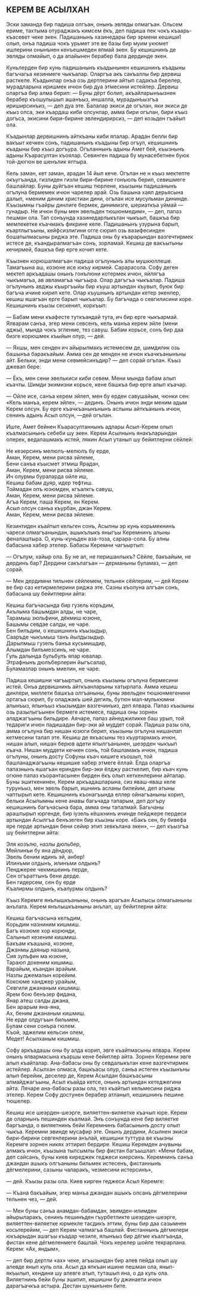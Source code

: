 ## КЕРЕМ ВЕ АСЫЛХАН

Эски заманда бир падиша олгъан, онынъ эвляды олмагъан. Ольсем ериме, тахтыма отураджакъ кимсем ёкъ, деп падиша пек чокъ къаарь-къасевет чеке экен. Падишанынъ хазинедары бир эрмени кешиши1 олып, онъа падиша чокъ урьмет эте ве базы бир муим укюмет ишлерини онынънен кенъешмеден япмай экен. Бу кешишнинъ де эвляды олмайып, о да апайынен берабер бала дердинде экен.

Куньлерден бир кунь падишанынъ къадынынен кешишнинъ къадыны багъчагьа кезинмеге чыкъалар. Оларгъа акъ сакъаллы бир дервиш расткеле. Къадынлар онъа озь дертлерини айтып садакъа берелер, мурадларына иришмек ичюн бир дуа этмесини истейлер. Дервиш оларгъа бир алма берип: — Буны дёрт болип, акъайларынъызнен берабер къошулышып ашанъыз, иншалла, мурадынъызгъа ириширсинъиз, — деп дуа эте. Балалар экиси де огълан, яки экиси де къыз олса, эки къардаш киби олсунлар, амма бири огълан, бири къыз догъса, экисини бири-бирине эвлендирирсиз, — деп козьден гъайып ола.

Къадынлар дервишнинъ айткъаны киби япалар. Арадан белли бир вакъыт кечкен сонъ, падишанынъ къадыны бир огъул, кешишнинъ къадыны бир къыз догъура. Огъланнынъ адыны Амет бей, къызнынъ адыны Къарасултан къоялар. Севинген падиша бу мунасебетнен буюк той-дюгюн ве шенълик яптыра.

Кель заман, кет заман, арадан 14 йыл кече. Огълан не н къыз мектепте окъугъанда, гизлиден гизли бири-бирине гонъюль берип, севишмеге башлайлар. Буны дуйгъан кешиш тюрлене, къызыны падишанынъ огълуна бермемек ичюн чарелер арай. Озь башына хаял дерьясына далып, «меним диним христиан дини, огълан исе мусульман дининде. Къызымны гъайры динлиге бермек, динимизге, шериаткъа уймай — гунадыр. Не ичюн буны мен эвельден тюшюнмедим», — деп, папаз пешман ола. Тап сонъунда хазинедарлыкътан чыкъып, башкъа бир мемлекетке къачмакъ фикрине келе. Падишанынъ узурына барып, къартлыгъыны, кейфсизлигини огге сюрип озь вазифесинден бошатылмасыны риджа эте. Падиша оны бу къарарындан вазгечтирмек истесе де, къандыралмагъан сонъ, зорламай. Кешиш де вакъытыны кечирмей, башкъа бир ерге кочип кете.

Къызнен корюшалмагъан падиша огълунынъ алы мушкюллеше. Тамагъына аш, козюне исе юкъу кирмей. Сарарасола. Софу деген мектеп аркъадашы онынъ гонълюни котермек ичюн, яйлягъа чыкъмагъа, ав авламагъа чыгъыра. Олар дагъгъа чыкъалар. Падиша огълунынъ авджы къыргъыйы бир къуш артындан къувып, буюк бир багъча ичине кирип кете. Олар къушнынъ артындан кетер экенлер, кешиш яшагъан ерге барып чыкъалар. Бу багъчада о севгилисини коре. Кешишнинъ къызы сескенип, коркъып:

— Бабам мени къафесте туткъандай тута, ич бир ерге чыкъармай. Ялварам санъа, эгер мени севсенъ, кель манъа керем эйле (мени аджы), мында чокъ эгленме, тез савуш. Бабам корьсе, сонъ бир даа бизге корюшмек къыйын олур, — дей.

— Яхшы, мен сенден ич айырылмакъ истемесем де, шимдилик озь башынъа баракъайым. Амма сен де менден не ичюн къачкъанынъны айт. Бельки, энди мени севмейсинъдир? — деп сорай огълан. Къыз джевап бере:

— Ёкъ, мен сени эвелькиси киби севем. Мени мында бабам алып къачты. Шимди экимизни корьсе, кене башкъа бир ерге алып къачар.

— Ойле исе, санъа керем эйлеп, мен бу ерден савушайым, чюнки сен: «Кель манъа, керем эйле», — дединъ. Онынъ ичюн энди меним адым Керем олсун. Бу ерге къачкъанынънынъ аслыны айткъанынъ ичюн, сенинъ адынъ Асыл олсун, —дей огълан.

Иште, Амет бейнен Къарасултаннынъ адлары Асыл-Керем олып къалмасынынъ себеби шу экен. Керем Асылнынъ янакъларындан оперек, ведалашмакъ истей, лякин Асыл утанып шу бейитлерни сёйлей:

Не кезерсинъ мелюлъ-мелюлъ бу ерде,  
Аман, Керем, мени рисва эйлеме,  
Бени санъа къысмет этмиш Ярадан,  
Аман, Керем, мени рисва эйлеме.  
Ич олурмы бураларда ойле иш,  
Кешиш бабам дуяр, идер тефтиш.  
Тоймадан опъ юзюмден, кгъалкгь савуш,  
Аман, Керем, мени рисва эйлеме.  
Агъа Керем, паша Керем, ян Керем.  
Асыл олсун санъа къурбан, джан Керем.  
Аман, Керем, мени рисва эйлеме.

Кезинтиден къайтып кельген сонъ, Асылны эр кунь корьмекнинъ чареси олмагъанындан, ашыкълыкъ яныгъы Керемнинъ алыны феналаштыра. О, кунь-куньден аза-тоза, сарара-сола. Бу алны бабасына хабер этелер. Бабасы Керемни чагъыртып:

— Огълум, хайыр ола. Бу не ал, не перишанлыкъ? Сёйле, бакъайым, не дердинъ бар? Дердини сакълагъан — дерманыны буламаз, — деп сорай.

— Мен дердимни тильнен сёйлемем, тельнен сёйлерим, — дей Керем ве бир саз кетирмелерини риджа эте. Сазны къолуна алгъан сонъ, бабасына шу бейитлерни айта:

Кешиш багъчасында бир гузель коръдим,  
Акълыма башымдан алды, не чаре,  
Тарамыш зюльфини, дёкмиш юзюне,  
Башымы севдае салды, не чаре.  
Бен билъдим, о кешишнинъ къызыдыр,  
Сааръде чыкъмыш танъ йылдызыдыр.  
Дарылмыш гузель банъа кусьмишдир,  
Алымдан билъмезсинъ, не чаре.  
Гуль далында бульбулъ япар ювалар.  
Этрафнынъ дюлъберлерин йыгъсалар,  
Буламазлар онынъ миелин, не чаре.

Падиша кешишни чагъыртып, онынъ къызыны огълуна бермесини истей. Онъа дервишнинъ айткъанларыны хатырлата. Амма кешиш динлери, миллети башкъа олгъаныны, буны эвельден тюшюнмегенини ортагьа сюрип, бу оладжакъ шей дегиль, бутюн мал-мулькюмни алынъыз, ялынъыз къызымдан вазгечинъиз, деп ялвара. Папаз къызыны озь разылыгъынен бермеге истемесе, падиша оны зорнен аладжагъыны бильдире. Аячаре, папаз айнеджиликке баш урып, той тедариги ичюн падишадан бир-эки ай муддет сорай. Падиша разы ола, амма огълуна бир нишан юзюги берип, къызыны огълуна нишанлап кетмесини талап эте. Кешиш де якъасыны тез къуртармакъ ичюн, нишан алып, нишан берюв адети япылгъанынен, шеэрден чыкъып къача. Нишан муддети кечкен сонъ, той башламакъ ичюн, падиша огълуны, онынъ досту Софуны къач кишиге къошып, той башланаджагъыны кешишке хабер этмеге ёллай. Ёлда оларгъа папазнынъ яшагъан еринден бир-эки ёлджу расткелип, бир къач кунь огюне папаз къорантасынен бирден ёкъ олып кеткенлерини айталар. Буны эшиткенинен, Керем аркъадашларына, сиз яваш-яваш келе турунъыз, мен эвель барып, ишнинъ асланы билейим, деп атыны чаптырып кете. Кешишнинъ къонагъында еллер ойнагъаныны корип, бельки Асылымны кене анавы багьчада тапарым, деп догъру кешишнинъ багъчасына бара, амма оны тапалмай. Багьчаны араштырып юргенде, бир іузель кёшкнинъ ичинде пейджере пердеси артындан Асылгъа бенъзеген бир къызны коре. «Бакъ сен, бу бивефа яре перде артындан бени сейир этип зевкълана экен», — деп къызгъа шу бейитлерни айта:

Эля козълю, назлы дюльбер,  
Мейлинъи бу яна дёндюр,  
Эвель беним идинъ эй, анбер!  
Илинъми олдынъ, илинъми олдынъ?  
Пенджерее чекмишеинъ перде,  
Сен огъраттынъ бени дерде.  
Бен гидерсем, сен бу ерде  
Къалирмы олдынъ, къалурмы олдынъ?

Къыз Керемге янълышкъаныны, онынъ арагъан Асылысы олмагьаныны анълата. Керем янълышкъаныны анълап, шу бейитлерни айта:

Кешиш багъчасына келъдим,  
Корьдим назниним кишмиш.  
Багъ козюме хор корюнди,  
Салынып кезеним кишмиш.  
Бакъам къашына, козюне,  
Джанмы даяныр назына,  
Сия зулъфин ма юзюне,  
Тараюп докеним кишмиш.  
Варайым, къандан арайым.  
Назлы джемалын корейим.  
Коксюме ханджер урайым,  
Севгили джананым кишмиш.  
Ярем бою бенъзер фидана,  
Янар атеш салды джана,  
Бен арарым яна-яна,  
Ах, беним джананым кишмиш.  
Не ерде олдугъын бильмем,  
Булам сени сонъра гюлем.  
Къой, эджелим кельсин олем,  
Медет! Асылханым кишмиш.

Софу аркъадашы оны бу алда корип, эвге къайтмасыны ялвара. Керем онынъ ялвармасына къаршы кене бейитлер айта. Зорнен Керемни эвге алып къайталар. Ана-бабасы оны бу севдалыкътан кене вазгечтирмек истейлер. Асылхан олмаса, башкъасы олур, санъа истеген къызынъны алып берейик, деселер де, Керем Асылдан башкъасыны алмайджагъыны, Асыл къайда кетсе, онынъ артындан кетеджегини айта. Лячаре ана-бабасы разы ола, тез къайтып кельмесини риджа этелер. Керем Софу достунен берабер атланып, кешишнинъ пешине тюшелер.

Кешиш исе шеэрден-шеэрге, виляеттен-виляетке къачып юре. Керем де оларнынъ пешинден къалмай. Энъ сонъунда кене бир виляетке баргъанда, о виляетнинъ бейи Керемнинъ бабасынынъ досту олып чыкъа. Керемни эвинде мусафир эте. Онынъ дердини, Асылнен экиси бири-бирини севгенлерини анълай, кешишни туттура ве къызны Керемге зорнен никях эттирип бердире. Кешиш Керемден ачувыны алмакъ ичюн, къызына тылсымлы бир фистан багъышлап: «Мени бабам, деп сайсанъ, буны киев киреджек геджеси киерсинъ. Керемнинъ санъа джандан ашыкъ олгъаныны бильмек истесенъ, фистаннынъ дёгмелерини, сазыны чаларакъ, чезмесини истерсинъ»,

— дей. Къызы разы ола. Киев кирген геджеси Асыл Керемге:

— Къана бакъайым, эгер манъа джандан ашыкъ олсанъ дёгмелерини тельнен чез, — дей.

— Мен буны санъа анамдан-бабамдан, эвимден-илимден айырыларакъ, сенинъ пешинъден гъурбетликте шеэрден-шеэрге, виляеттен-виляетке юрмекле тасдикъ эттим, буны бир даа сазымнен косьтерейим, — деп Керем чалмагъа башлай. Фистаннынъ дёгмелери юкъарыдан ашагъы къадар чезиле, ялынъыз бир дёгме къалгъанда, фистан кене дёгмеленмеге башлай. Чокъ керелер шойле текрарлана. Керем: «Ах, яндым»,

— деп бир дертли «ах» чеке, агъызындан бир алев пейда олып шу алевде янып куль ола. Асыл да япкъан ишине пешман ола, янып-якъылып, кендини шу алевге атып, туташып яна, о да куль ола. Виляетнинъ бейи буны эшитип, кешишни бу джинаети ичюн дарагъачкъа астыра. Дестан шунынънен бите.
